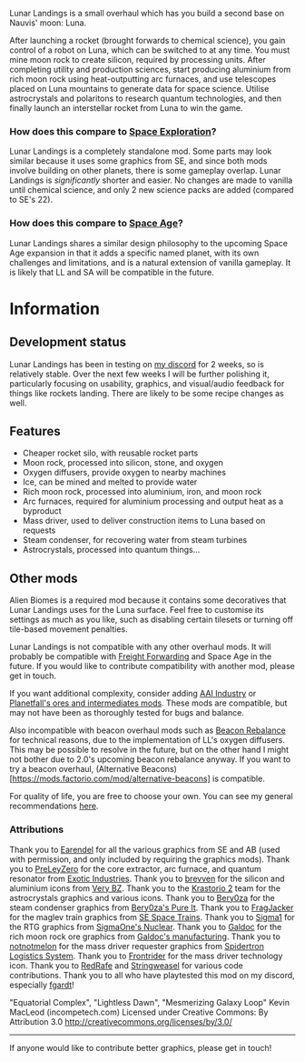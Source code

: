 Lunar Landings is a small overhaul which has you build a second base on Nauvis' moon: Luna.

After launching a rocket (brought forwards to chemical science), you gain control of a robot on Luna, which can be switched to at any time. You must mine moon rock to create silicon, required by processing units. After completing utility and production sciences, start producing aluminium from rich moon rock using heat-outputting arc furnaces, and use telescopes placed on Luna mountains to generate data for space science. Utilise astrocrystals and polaritons to research quantum technologies, and then finally launch an interstellar rocket from Luna to win the game.

### How does this compare to [Space Exploration](https://mods.factorio.com/mod/space-exploration)?
Lunar Landings is a completely standalone mod. Some parts may look similar because it uses some graphics from SE, and since both mods involve building on other planets, there is some gameplay overlap.
Lunar Landings is _significantly_ shorter and easier. No changes are made to vanilla until chemical science, and only 2 new science packs are added (compared to SE's 22).

### How does this compare to [Space Age](https://factorio.com/blog/post/fff-373)?
Lunar Landings shares a similar design philosophy to the upcoming Space Age expansion in that it adds a specific named planet, with its own challenges and limitations, and is a natural extension of vanilla gameplay. It is likely that LL and SA will be compatible in the future.

# Information

## Development status
Lunar Landings has been in testing on [my discord](https://discord.gg/pkJc4v9nfT) for 2 weeks, so is relatively stable. Over the next few weeks I will be further polishing it, particularly focusing on usability, graphics, and visual/audio feedback for things like rockets landing. There are likely to be some recipe changes as well.

## Features
- Cheaper rocket silo, with reusable rocket parts
- Moon rock, processed into silicon, stone, and oxygen
- Oxygen diffusers, provide oxygen to nearby machines
- Ice, can be mined and melted to provide water
- Rich moon rock, processed into aluminium, iron, and moon rock
- Arc furnaces, required for aluminium processing and output heat as a byproduct
- Mass driver, used to deliver construction items to Luna based on requests
- Steam condenser, for recovering water from steam turbines
- Astrocrystals, processed into quantum things...

## Other mods
Alien Biomes is a required mod because it contains some decoratives that Lunar Landings uses for the Luna surface. Feel free to customise its settings as much as you like, such as disabling certain tilesets or turning off tile-based movement penalties.

Lunar Landings is not compatible with any other overhaul mods. It will probably be compatible with [Freight Forwarding](https://mods.factorio.com/mod/FreightForwarding) and Space Age in the future. If you would like to contribute compatibility with another mod, please get in touch.

If you want additional complexity, consider adding [AAI Industry](https://mods.factorio.com/mod/aai-industry) or [Planetfall's ores and intermediates mods](https://mods.factorio.com/user/planetfall). These mods are compatible, but may not have been as thoroughly tested for bugs and balance.

Also incompatible with beacon overhaul mods such as [Beacon Rebalance](https://mods.factorio.com/mod/wret-beacon-rebalance-mod) for technical reasons, due to the implementation of LL's oxygen diffusers. This may be possible to resolve in the future, but on the other hand I might not bother due to 2.0's upcoming beacon rebalance anyway. If you want to try a beacon overhaul, (Alternative Beacons)[https://mods.factorio.com/mod/alternative-beacons] is compatible.

For quality of life, you are free to choose your own. You can see my general recommendations [here](https://mods.factorio.com/mod/X-QoL).

### Attributions
Thank you to [Earendel](https://mods.factorio.com/user/Earendel) for all the various graphics from SE and AB (used with permission, and only included by requiring the graphics mods).
Thank you to [PreLeyZero](https://mods.factorio.com/user/PreLeyZero) for the core extractor, arc furnace, and quantum resonator from [Exotic Industries](https://mods.factorio.com/mod/exotic-industries).
Thank you to [brevven](https://mods.factorio.com/user/brevven) for the silicon and aluminium icons from [Very BZ](https://mods.factorio.com/mod/bzvery).
Thank you to the [Krastorio 2](https://mods.factorio.com/mod/Krastorio2) team for the astrocrystals graphics and various icons.
Thank you to [Bery0za](https://mods.factorio.com/user/Bery0za) for the steam condenser graphics from [Bery0za's Pure It](https://mods.factorio.com/mod/bery0zas-pure-it).
Thank you to [FragJacker](https://mods.factorio.com/user/FragJacker) for the maglev train graphics from [SE Space Trains](https://mods.factorio.com/mod/se-space-trains).
Thank you to [Sigma1](https://mods.factorio.com/user/Sigma1) for the RTG graphics from [SigmaOne's Nuclear](https://mods.factorio.com/mods/Sigma1/SigmaOne_Nuclear).
Thank you to [Galdoc](https://mods.factorio.com/user/Galdoc) for the rich moon rock ore graphics from [Galdoc's manufacturing](https://mods.factorio.com/mod/galdocs-manufacturing).
Thank you to [notnotmelon](https://mods.factorio.com/user/notnotmelon) for the mass driver requester graphics from [Spidertron Logistics System](https://mods.factorio.com/mod/spidertron-logistics).
Thank you to [Frontrider](https://mods.factorio.com/user/Frontrider) for the mass driver technology icon.
Thank you to [RedRafe](https://mods.factorio.com/user/RedRafe) and [Stringweasel](https://mods.factorio.com/user/Stringweasel) for various code contributions.
Thank you to all who have playtested this mod on my discord, especially [fgardt](https://mods.factorio.com/user/fgardt)!

"Equatorial Complex", "Lightless Dawn", "Mesmerizing Galaxy Loop"
Kevin MacLeod (incompetech.com)
Licensed under Creative Commons: By Attribution 3.0
http://creativecommons.org/licenses/by/3.0/

---
If anyone would like to contribute better graphics, please get in touch!
